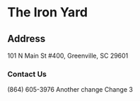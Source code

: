 # The Iron Yard
## Address
101 N Main St #400, Greenville, SC 29601
### Contact Us
(864) 605-3976
Another change
Change 3
